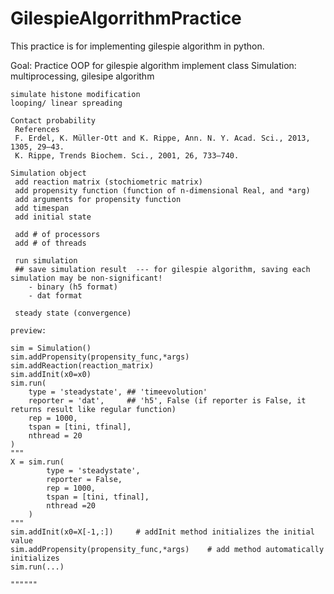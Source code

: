 # GilespieAlgorrithmPractice
This practice is for implementing gilespie algorithm in python.

Goal:
    Practice OOP for gilespie algorithm implement
    class Simulation: multiprocessing, gilesipe algorithm

    simulate histone modification
    looping/ linear spreading

    Contact probability
     References
     F. Erdel, K. Müller-Ott and K. Rippe, Ann. N. Y. Acad. Sci., 2013, 1305, 29–43.
     K. Rippe, Trends Biochem. Sci., 2001, 26, 733–740.
    
    Simulation object
     add reaction matrix (stochiometric matrix)
     add propensity function (function of n-dimensional Real, and *arg)
     add arguments for propensity function
     add timespan
     add initial state

     add # of processors
     add # of threads

     run simulation
     ## save simulation result  --- for gilespie algorithm, saving each simulation may be non-significant!
        - binary (h5 format)
        - dat format
     
     steady state (convergence)

    preview:

    sim = Simulation()
    sim.addPropensity(propensity_func,*args)
    sim.addReaction(reaction_matrix)
    sim.addInit(x0=x0)
    sim.run(
        type = 'steadystate', ## 'timeevolution'
        reporter = 'dat',     ## 'h5', False (if reporter is False, it returns result like regular function)
        rep = 1000,
        tspan = [tini, tfinal],
        nthread = 20
    )
    """
    X = sim.run(
            type = 'steadystate',
            reporter = False,
            rep = 1000,
            tspan = [tini, tfinal],
            nthread =20
        )
    """
    sim.addInit(x0=X[-1,:])     # addInit method initializes the initial value
    sim.addPropensity(propensity_func,*args)    # add method automatically initializes
    sim.run(...)

    """"""






